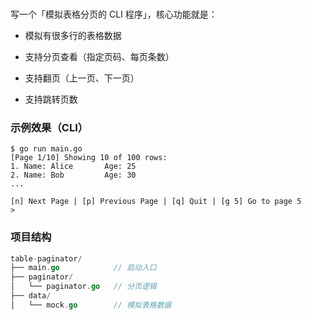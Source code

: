 ### 

写一个「模拟表格分页的 CLI 程序」，核心功能就是：

* 模拟有很多行的表格数据

* 支持分页查看（指定页码、每页条数）

* 支持翻页（上一页、下一页）

* 支持跳转页数

### 示例效果（CLI）

```shell
$ go run main.go
[Page 1/10] Showing 10 of 100 rows:
1. Name: Alice       Age: 25
2. Name: Bob         Age: 30
...

[n] Next Page | [p] Previous Page | [q] Quit | [g 5] Go to page 5
> 
```

### 项目结构

```go
table-paginator/
├── main.go            // 启动入口
├── paginator/
│   └── paginator.go   // 分页逻辑
├── data/
│   └── mock.go        // 模拟表格数据
```
